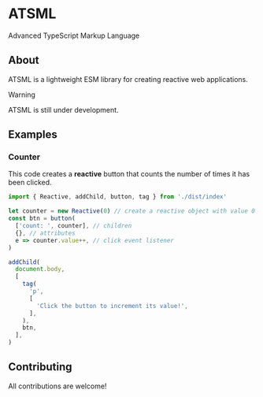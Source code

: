 # ATSML
Advanced TypeScript Markup Language

## About

ATSML is a lightweight ESM library for creating reactive web applications.

> [!WARNING]
> ATSML is still under development.

## Examples

### Counter

This code creates a **reactive** button that counts the number of times it has been clicked.

```js
import { Reactive, addChild, button, tag } from './dist/index'

let counter = new Reactive(0) // create a reactive object with value 0
const btn = button(
  ['count: ', counter], // children
  {}, // attributes
  e => counter.value++, // click event listener
)

addChild(
  document.body,
  [
    tag(
      'p',
      [
        'Click the button to increment its value!',
      ],
    ),
    btn,
  ],
)
```

## Contributing

All contributions are welcome!